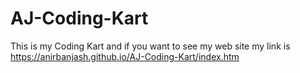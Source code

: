 # AJ-Coding-Kart
This is my Coding Kart
and if you want  to see my web site my link is https://anirbanjash.github.io/AJ-Coding-Kart/index.htm
